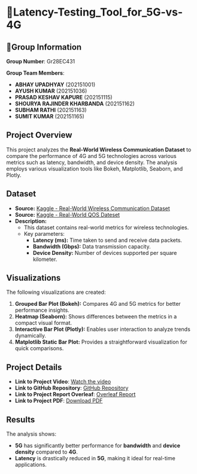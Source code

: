# 🚀Latency-Testing_Tool_for_5G-vs-4G

## 🌟Group Information

**Group Number**: Gr28EC431

**Group Team Members**:  
- **ABHAY UPADHYAY** (202151001)  
- **AYUSH KUMAR** (202151036)  
- **PRASAD KESHAV KAPURE** (202151115)  
- **SHOURYA RAJINDER KHARBANDA** (202151162)  
- **SUBHAM RATHI** (202151163)  
- **SUMIT KUMAR** (202151165)



## Project Overview
This project analyzes the **Real-World Wireless Communication Dataset** to compare the performance of 4G and 5G technologies across various metrics such as latency, bandwidth, and device density. The analysis employs various visualization tools like Bokeh, Matplotlib, Seaborn, and Plotly.

## Dataset
- **Source:** [Kaggle - Real-World Wireless Communication Dataset](https://www.kaggle.com/datasets/siddss/real-world-wireless-communication-dataset)
- **Source:** [Kaggle - Real-World QOS Dateset](https://www.kaggle.com/datasets/omarsobhy14/5g-quality-of-service)
- **Description:** 
  - This dataset contains real-world metrics for wireless technologies. 
  - Key parameters:
    - **Latency (ms):** Time taken to send and receive data packets.
    - **Bandwidth (Gbps):** Data transmission capacity.
    - **Device Density:** Number of devices supported per square kilometer.

## Visualizations
The following visualizations are created:
1. **Grouped Bar Plot (Bokeh):** Compares 4G and 5G metrics for better performance insights.
2. **Heatmap (Seaborn):** Shows differences between the metrics in a compact visual format.
3. **Interactive Bar Plot (Plotly):** Enables user interaction to analyze trends dynamically.
4. **Matplotlib Static Bar Plot:** Provides a straightforward visualization for quick comparisons.

## Project Details

- **Link to Project Video**: [Watch the video](https://drive.google.com/file/d/1T0lXdsQ_3YnqLbo-tGbWEpakGsdLEZEr/view?usp=sharing)  
- **Link to GitHub Repository**: [GitHub Repository](https://github.com/IIITV-5G-and-Edge-Computing-Activity/-Latency-Testing_Tool_for_5G-vs-4G.git)  
- **Link to Project Report Overleaf**: [Overleaf Report](https://drive.google.com/drive/folders/13BfFvEeMPWsGxtCU5mz0wqCh-KzBbyt5?usp=drive_link)  
- **Link to Project PDF**: [Download PDF](https://drive.google.com/drive/folders/13BfFvEeMPWsGxtCU5mz0wqCh-KzBbyt5?usp=drive_link)




## Results
The analysis shows:
- **5G** has significantly better performance for **bandwidth** and **device density** compared to **4G**.
- **Latency** is drastically reduced in **5G**, making it ideal for real-time applications.





